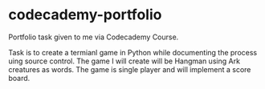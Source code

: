 # codecademy-portfolio
Portfolio task given to me via Codecademy Course.

Task is to create a termianl game in Python while documenting the process uing source control.
The game I will create will be Hangman using Ark creatures as words. The game is single player and will implement a score board.
